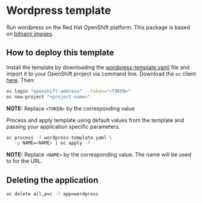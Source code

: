 # Wordpress template

Run wordpress on the Red Hat OpenShift platform. This package is based on [bitnami images](https://hub.docker.com/r/bitnami/wordpress).

## How to deploy this template

Install the template by downloading the [wordpress-template.yaml](./wordpress-template.yaml) file and import it to your OpenShift project via
command line. Download the `oc` client [here](https://docs.openshift.com/container-platform/4.7/cli_reference/openshift_cli/getting-started-cli.html). Then:

```sh
oc login "openshift-address" --token="<TOKEN>"
oc new-project "<project-name>"
```

**NOTE:** Replace `<TOKEN>` by the corresponding value

Process and apply template using default values from the template and passing your application specific parameters.

```sh
oc process -f wordpress-template.yaml \
   -p NAME=<NAME> | oc apply -f -
```

**NOTE:** Replace `<NAME>` by the corresponding value. The name will be used to for the URL.

## Deleting the application

```sh
oc delete all,pvc -l app=wordpress
```
